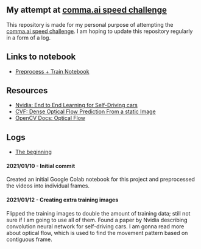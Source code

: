 ## My attempt at [comma.ai speed challenge](https://github.com/commaai/speedchallenge)
This repository is made for my personal purpose of attempting the [comma.ai speed challenge](https://github.com/commaai/speedchallenge). I am hoping to update this repository regularly in a form of a log.

## Links to notebook
- [Preprocess + Train Notebook](https://colab.research.google.com/drive/16wj_3dMqNw1uozfQm41J7DylUjE-jezN?usp=sharing)

## Resources
- [Nvidia: End to End Learning for Self-Driving cars](https://arxiv.org/pdf/1604.07316v1.pdf)
- [CVF: Dense Optical Flow Prediction From a static Image](https://www.cv-foundation.org/openaccess/content_iccv_2015/html/Walker_Dense_Optical_Flow_ICCV_2015_paper.html)
- [OpenCV Docs: Optical Flow](https://docs.opencv.org/3.4/d4/dee/tutorial_optical_flow.html)

## Logs
- [The beginning](#2021/01/10---Initial-commit)

#### 2021/01/10 - Initial commit
Created an initial Google Colab notebook for this project and preprocessed the videos into individual frames.

#### 2021/01/12 - Creating extra training images
Flipped the training images to double the amount of training data; still not sure if I am going to use all of them. Found a paper by Nvidia describing convolution neural network for self-driving cars. I am gonna read more about optical flow, which is used to find the movement pattern based on contiguous frame. 